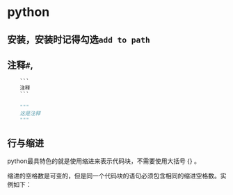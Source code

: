 # python

## 安装，安装时记得勾选`add to path`

## 注释`#`,
```python
    ```
    注释
    ```

    """
    这是注释
    """
```

## 行与缩进
python最具特色的就是使用缩进来表示代码块，不需要使用大括号 {} 。

缩进的空格数是可变的，但是同一个代码块的语句必须包含相同的缩进空格数。实例如下：